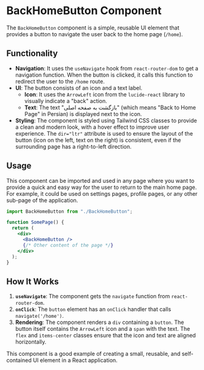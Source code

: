 # BackHomeButton Component

The `BackHomeButton` component is a simple, reusable UI element that provides a button to navigate the user back to the home page (`/home`).

## Functionality

- **Navigation**: It uses the `useNavigate` hook from `react-router-dom` to get a navigation function. When the button is clicked, it calls this function to redirect the user to the `/home` route.
- **UI**: The button consists of an icon and a text label.
  - **Icon**: It uses the `ArrowLeft` icon from the `lucide-react` library to visually indicate a "back" action.
  - **Text**: The text "بازگشت به صفحه اصلی" (which means "Back to Home Page" in Persian) is displayed next to the icon.
- **Styling**: The component is styled using Tailwind CSS classes to provide a clean and modern look, with a hover effect to improve user experience. The `dir="ltr"` attribute is used to ensure the layout of the button (icon on the left, text on the right) is consistent, even if the surrounding page has a right-to-left direction.

## Usage

This component can be imported and used in any page where you want to provide a quick and easy way for the user to return to the main home page. For example, it could be used on settings pages, profile pages, or any other sub-page of the application.

```jsx
import BackHomeButton from "./BackHomeButton";

function SomePage() {
  return (
    <div>
      <BackHomeButton />
      {/* Other content of the page */}
    </div>
  );
}
```

## How It Works

1. **`useNavigate`**: The component gets the `navigate` function from `react-router-dom`.
2. **`onClick`**: The `button` element has an `onClick` handler that calls `navigate('/home')`.
3. **Rendering**: The component renders a `div` containing a `button`. The button itself contains the `ArrowLeft` icon and a `span` with the text. The `flex` and `items-center` classes ensure that the icon and text are aligned horizontally.

This component is a good example of creating a small, reusable, and self-contained UI element in a React application.
